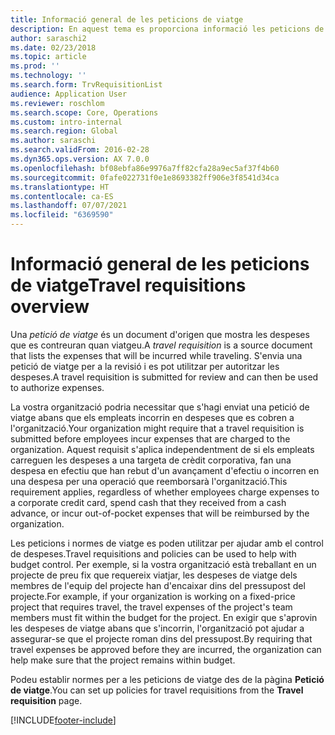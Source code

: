 ```yaml
---
title: Informació general de les peticions de viatge
description: En aquest tema es proporciona informació les peticions de viatge. Una petició de viatge documenta les despeses de viatge planificades.
author: saraschi2
ms.date: 02/23/2018
ms.topic: article
ms.prod: ''
ms.technology: ''
ms.search.form: TrvRequisitionList
audience: Application User
ms.reviewer: roschlom
ms.search.scope: Core, Operations
ms.custom: intro-internal
ms.search.region: Global
ms.author: saraschi
ms.search.validFrom: 2016-02-28
ms.dyn365.ops.version: AX 7.0.0
ms.openlocfilehash: bf08ebfa86e9976a7ff82cfa28a9ec5af37f4b60
ms.sourcegitcommit: 0fafe022731f0e1e8693382ff906e3f8541d34ca
ms.translationtype: HT
ms.contentlocale: ca-ES
ms.lasthandoff: 07/07/2021
ms.locfileid: "6369590"
---
```

# <a name="travel-requisitions-overview"></a><span data-ttu-id="44aae-104">Informació general de les peticions de viatge</span><span class="sxs-lookup"><span data-stu-id="44aae-104">Travel requisitions overview</span></span>

<span data-ttu-id="44aae-105">Una *petició de viatge* és un document d'origen que mostra les despeses que es contreuran quan viatgeu.</span><span class="sxs-lookup"><span data-stu-id="44aae-105">A *travel requisition* is a source document that lists the expenses that will be incurred while traveling.</span></span> <span data-ttu-id="44aae-106">S'envia una petició de viatge per a la revisió i es pot utilitzar per autoritzar les despeses.</span><span class="sxs-lookup"><span data-stu-id="44aae-106">A travel requisition is submitted for review and can then be used to authorize expenses.</span></span>

<span data-ttu-id="44aae-107">La vostra organització podria necessitar que s'hagi enviat una petició de viatge abans que els empleats incorrin en despeses que es cobren a l'organització.</span><span class="sxs-lookup"><span data-stu-id="44aae-107">Your organization might require that a travel requisition is submitted before employees incur expenses that are charged to the organization.</span></span> <span data-ttu-id="44aae-108">Aquest requisit s'aplica independentment de si els empleats carreguen les despeses a una targeta de crèdit corporativa, fan una despesa en efectiu que han rebut d'un avançament d'efectiu o incorren en una despesa per una operació que reemborsarà l'organització.</span><span class="sxs-lookup"><span data-stu-id="44aae-108">This requirement applies, regardless of whether employees charge expenses to a corporate credit card, spend cash that they received from a cash advance, or incur out-of-pocket expenses that will be reimbursed by the organization.</span></span>

<span data-ttu-id="44aae-109">Les peticions i normes de viatge es poden utilitzar per ajudar amb el control de despeses.</span><span class="sxs-lookup"><span data-stu-id="44aae-109">Travel requisitions and policies can be used to help with budget control.</span></span> <span data-ttu-id="44aae-110">Per exemple, si la vostra organització està treballant en un projecte de preu fix que requereix viatjar, les despeses de viatge dels membres de l'equip del projecte han d'encaixar dins del pressupost del projecte.</span><span class="sxs-lookup"><span data-stu-id="44aae-110">For example, if your organization is working on a fixed-price project that requires travel, the travel expenses of the project's team members must fit within the budget for the project.</span></span> <span data-ttu-id="44aae-111">En exigir que s'aprovin les despeses de viatge abans que s'incorrin, l'organització pot ajudar a assegurar-se que el projecte roman dins del pressupost.</span><span class="sxs-lookup"><span data-stu-id="44aae-111">By requiring that travel expenses be approved before they are incurred, the organization can help make sure that the project remains within budget.</span></span>

<span data-ttu-id="44aae-112">Podeu establir normes per a les peticions de viatge des de la pàgina **Petició de viatge**.</span><span class="sxs-lookup"><span data-stu-id="44aae-112">You can set up policies for travel requisitions from the **Travel requisition** page.</span></span>


[!INCLUDE[footer-include](../includes/footer-banner.md)]